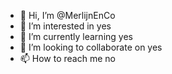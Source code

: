 - 👋 Hi, I’m @MerlijnEnCo
- 👀 I’m interested in yes
- 🌱 I’m currently learning yes
- 💞️ I’m looking to collaborate on yes
- 📫 How to reach me no

<!---
MerlijnEnCo/MerlijnEnCo is a ✨ special ✨ repository because its `README.md` (this file) appears on your GitHub profile.
You can click the Preview link to take a look at your changes.
--->
